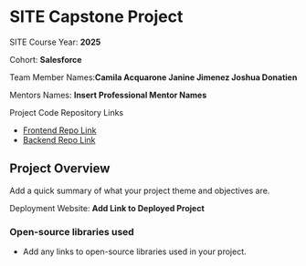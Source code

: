 

# SITE Capstone Project

SITE Course Year: **2025**

Cohort: **Salesforce**

Team Member Names:**Camila Acquarone Janine Jimenez Joshua Donatien**

Mentors Names: **Insert Professional Mentor Names**

Project Code Repository Links

* [Frontend Repo Link]()
* [Backend Repo Link]()

## Project Overview

Add a quick summary of what your project theme and objectives are. 

Deployment Website: **Add Link to Deployed Project**

### Open-source libraries used

- Add any links to open-source libraries used in your project.
